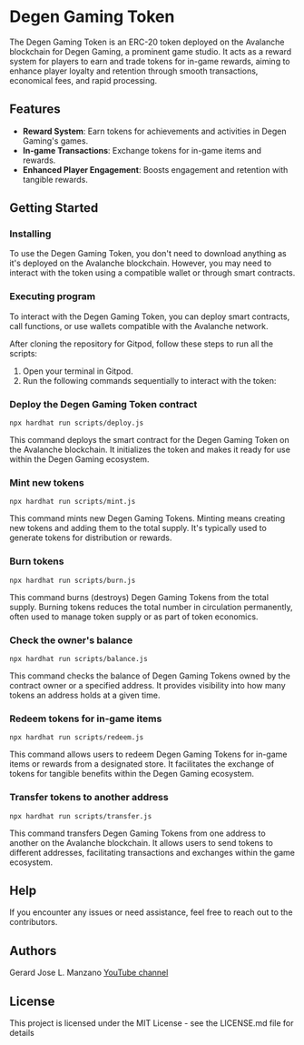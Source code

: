 # Degen Gaming Token

The Degen Gaming Token is an ERC-20 token deployed on the Avalanche blockchain for Degen Gaming, a prominent game studio. It acts as a reward system for players to earn and trade tokens for in-game rewards, aiming to enhance player loyalty and retention through smooth transactions, economical fees, and rapid processing.

## Features

- **Reward System**: Earn tokens for achievements and activities in Degen Gaming's games.
- **In-game Transactions**: Exchange tokens for in-game items and rewards.
- **Enhanced Player Engagement**: Boosts engagement and retention with tangible rewards.


## Getting Started

### Installing

To use the Degen Gaming Token, you don't need to download anything as it's deployed on the Avalanche blockchain. 
However, you may need to interact with the token using a compatible wallet or through smart contracts.

### Executing program

To interact with the Degen Gaming Token, you can deploy smart contracts, call functions, or use wallets compatible with the Avalanche network.

After cloning the repository for Gitpod, follow these steps to run all the scripts:

1. Open your terminal in Gitpod.
2. Run the following commands sequentially to interact with the token:

### Deploy the Degen Gaming Token contract
```
npx hardhat run scripts/deploy.js
```
This command deploys the smart contract for the Degen Gaming Token on the Avalanche blockchain. It initializes the token and makes it ready for use within the Degen Gaming ecosystem.
### Mint new tokens
```
npx hardhat run scripts/mint.js
```
This command mints new Degen Gaming Tokens. Minting means creating new tokens and adding them to the total supply. It's typically used to generate tokens for distribution or rewards.
### Burn tokens
```
npx hardhat run scripts/burn.js
```
This command burns (destroys) Degen Gaming Tokens from the total supply. Burning tokens reduces the total number in circulation permanently, often used to manage token supply or as part of token economics.
### Check the owner's balance
```
npx hardhat run scripts/balance.js
```
This command checks the balance of Degen Gaming Tokens owned by the contract owner or a specified address. It provides visibility into how many tokens an address holds at a given time.
### Redeem tokens for in-game items
```
npx hardhat run scripts/redeem.js
```
This command allows users to redeem Degen Gaming Tokens for in-game items or rewards from a designated store. It facilitates the exchange of tokens for tangible benefits within the Degen Gaming ecosystem.
### Transfer tokens to another address
```
npx hardhat run scripts/transfer.js
```
This command transfers Degen Gaming Tokens from one address to another on the Avalanche blockchain. It allows users to send tokens to different addresses, facilitating transactions and exchanges within the game ecosystem.

## Help

If you encounter any issues or need assistance, feel free to reach out to the contributors.

## Authors

Gerard Jose L. Manzano [YouTube channel](https://www.youtube.com/channel/UCqnpVDK-Ym41W1WDvBMmN6w)

## License

This project is licensed under the MIT License - see the LICENSE.md file for details
